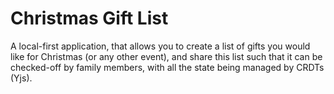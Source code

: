 # Christmas Gift List

A local-first application, that allows you to create a list of gifts you would like for Christmas (or any other event), and share this list such that it can be checked-off by family members, with all the state being managed by CRDTs (Yjs).
